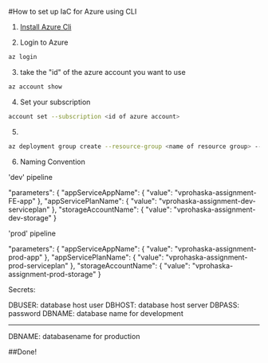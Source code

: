 #How to set up IaC for Azure using CLI


1. [Install Azure Cli](https://learn.microsoft.com/en-us/cli/azure/install-azure-cli)

2. Login to Azure 

```sh
az login
```

3. take the "id" of the azure account you want to use
```sh
az account show
```
4. Set your subscription
```sh
account set --subscription <id of azure account>
```
5. 

```sh
az deployment group create --resource-group <name of resource group> --template-file <path of file>
```
6. Naming Convention

'dev' pipeline

"parameters": {
        "appServiceAppName": {
            "value": "vprohaska-assignment-FE-app"
        },
        "appServicePlanName": {
            "value": "vprohaska-assignment-dev-serviceplan"
        },
        "storageAccountName": {
            "value": "vprohaska-assignment-dev-storage"
        }
        

'prod' pipeline

"parameters": {
        "appServiceAppName": {
            "value": "vprohaska-assignment-prod-app"
        },
        "appServicePlanName": {
            "value": "vprohaska-assignment-prod-serviceplan"
        },
        "storageAccountName": {
            "value": "vprohaska-assignment-prod-storage"
        }
        
Secrets:

DBUSER: database host user
DBHOST: database host server
DBPASS: password
DBNAME: database name for development

__________________

DBNAME: databasename for production



##Done!